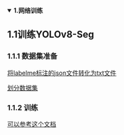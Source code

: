 <details open>
<summary><b>1.网络训练</b></summary>

## 1.1训练YOLOv8-Seg
### 1.1.1 数据集准备

[将labelme标注的json文件转化为txt文件](./data_convert_scripts/labelme2yolo.py)

[划分数据集](./data_convert_scripts/split_dataset.py)

### 1.1.2 训练
[可以参考这个文档](https://blog.csdn.net/m0_70140421/article/details/129052132)

</details>

